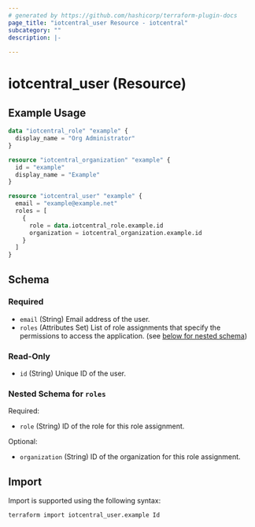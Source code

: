 ```yaml
---
# generated by https://github.com/hashicorp/terraform-plugin-docs
page_title: "iotcentral_user Resource - iotcentral"
subcategory: ""
description: |-
  
---
```


# iotcentral_user (Resource)



## Example Usage

```terraform
data "iotcentral_role" "example" {
  display_name = "Org Administrator"
}

resource "iotcentral_organization" "example" {
  id = "example"
  display_name = "Example"
}

resource "iotcentral_user" "example" {
  email = "example@example.net"
  roles = [ 
    {
      role = data.iotcentral_role.example.id
      organization = iotcentral_organization.example.id 
    }
  ]
}
```

<!-- schema generated by tfplugindocs -->
## Schema

### Required

- `email` (String) Email address of the user.
- `roles` (Attributes Set) List of role assignments that specify the permissions to access the application. (see [below for nested schema](#nestedatt--roles))

### Read-Only

- `id` (String) Unique ID of the user.

<a id="nestedatt--roles"></a>
### Nested Schema for `roles`

Required:

- `role` (String) ID of the role for this role assignment.

Optional:

- `organization` (String) ID of the organization for this role assignment.

## Import

Import is supported using the following syntax:

```shell
terraform import iotcentral_user.example Id
```
